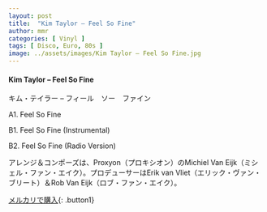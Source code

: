 ```yaml
---
layout: post
title:  "Kim Taylor – Feel So Fine"
author: mmr
categories: [ Vinyl ]
tags: [ Disco, Euro, 80s ]
image: ../assets/images/Kim Taylor – Feel So Fine.jpg
---
```


#### Kim Taylor – Feel So Fine

キム・テイラー – フィール　ソー　ファイン

A1. Feel So Fine

B1. Feel So Fine (Instrumental)

B2. Feel So Fine (Radio Version)

アレンジ＆コンポーズは、Proxyon（プロキシオン）のMichiel Van Eijk（ミシェル・ファン・エイク）。プロデューサーはErik van Vliet（エリック・ヴァン・ブリート）＆Rob Van Eijk（ロブ・ファン・エイク）。

[メルカリで購入](https://jp.mercari.com/item/m27934329690){: .button1}

